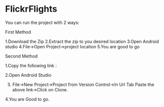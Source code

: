 # FlickrFlights

You can run the project with 2 ways:

First Method

1.Download the Zip
2.Extract the zip to you desired location
3.Open Android studio
4.File->Open Project->project location
5.You are good to go


Second Method

1.Copy the following link : 

2.Open Android Studio

3. File->New Project->Project from Version Control->In Url Tab Paste the above link->Click on Clone.

4.You are Good to go.


